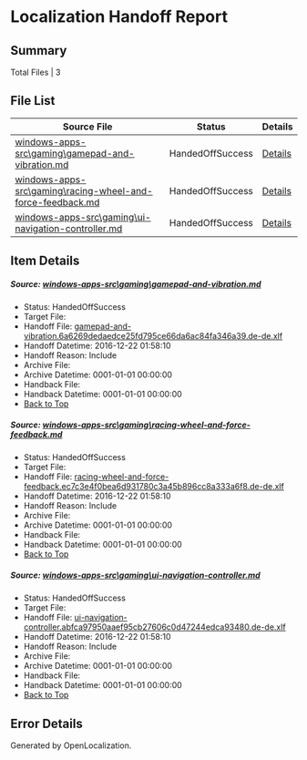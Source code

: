 # <a name='report-top'></a> Localization Handoff Report

## Summary
 Total Files | 3

## File List
 Source File | Status | Details 
 ----------- | ------ | ------- 
 [windows-apps-src\gaming\gamepad-and-vibration.md](https://cpubwin.visualstudio.com/windows-uwp/_git/windows-uwp/commit/d0cfc41e5ae79844f3948ed2c326bf9913c066a4?path=windows-apps-src%2Fgaming%2Fgamepad-and-vibration.md&_a=contents) | HandedOffSuccess | [Details](#5d64c463b572dfc6da5ed453308c56a05d0a44103518)
 [windows-apps-src\gaming\racing-wheel-and-force-feedback.md](https://cpubwin.visualstudio.com/windows-uwp/_git/windows-uwp/commit/d0cfc41e5ae79844f3948ed2c326bf9913c066a4?path=windows-apps-src%2Fgaming%2Fracing-wheel-and-force-feedback.md&_a=contents) | HandedOffSuccess | [Details](#ea2c1f359424f042b9563e2723c1eb34ee8ddff03578)
 [windows-apps-src\gaming\ui-navigation-controller.md](https://cpubwin.visualstudio.com/windows-uwp/_git/windows-uwp/commit/d0cfc41e5ae79844f3948ed2c326bf9913c066a4?path=windows-apps-src%2Fgaming%2Fui-navigation-controller.md&_a=contents) | HandedOffSuccess | [Details](#ad10f5758f4a66552f9c4e4750667e8d13f4c09f3601)

## Item Details
##### <a name='5d64c463b572dfc6da5ed453308c56a05d0a44103518'></a> Source: [windows-apps-src\gaming\gamepad-and-vibration.md](https://cpubwin.visualstudio.com/windows-uwp/_git/windows-uwp/commit/d0cfc41e5ae79844f3948ed2c326bf9913c066a4?path=windows-apps-src%2Fgaming%2Fgamepad-and-vibration.md&_a=contents)
* Status: HandedOffSuccess
* Target File: 
* Handoff File: [gamepad-and-vibration.6a6269dedaedce25fd795ce66da6ac84fa346a39.de-de.xlf](https://cpubwin.visualstudio.com/windows-uwp/_git/WDCLib.handoff/commit/7ac74beef5b8ef6416b1a87a12a24ba22622bcc4?path=ol-handoff%2Fcpubwin%2Fwindows-uwp.de-de%2Fmaster%2Fgamepad-and-vibration.6a6269dedaedce25fd795ce66da6ac84fa346a39.de-de.xlf&_a=contents)
* Handoff Datetime: 2016-12-22 01:58:10
* Handoff Reason: Include
* Archive File: 
* Archive Datetime: 0001-01-01 00:00:00
* Handback File: 
* Handback Datetime: 0001-01-01 00:00:00
* [Back to Top](#report-top)

##### <a name='ea2c1f359424f042b9563e2723c1eb34ee8ddff03578'></a> Source: [windows-apps-src\gaming\racing-wheel-and-force-feedback.md](https://cpubwin.visualstudio.com/windows-uwp/_git/windows-uwp/commit/d0cfc41e5ae79844f3948ed2c326bf9913c066a4?path=windows-apps-src%2Fgaming%2Fracing-wheel-and-force-feedback.md&_a=contents)
* Status: HandedOffSuccess
* Target File: 
* Handoff File: [racing-wheel-and-force-feedback.ec7c3e4f0bea6d931780c3a45b896cc8a333a6f8.de-de.xlf](https://cpubwin.visualstudio.com/windows-uwp/_git/WDCLib.handoff/commit/7ac74beef5b8ef6416b1a87a12a24ba22622bcc4?path=ol-handoff%2Fcpubwin%2Fwindows-uwp.de-de%2Fmaster%2Fracing-wheel-and-force-feedback.ec7c3e4f0bea6d931780c3a45b896cc8a333a6f8.de-de.xlf&_a=contents)
* Handoff Datetime: 2016-12-22 01:58:10
* Handoff Reason: Include
* Archive File: 
* Archive Datetime: 0001-01-01 00:00:00
* Handback File: 
* Handback Datetime: 0001-01-01 00:00:00
* [Back to Top](#report-top)

##### <a name='ad10f5758f4a66552f9c4e4750667e8d13f4c09f3601'></a> Source: [windows-apps-src\gaming\ui-navigation-controller.md](https://cpubwin.visualstudio.com/windows-uwp/_git/windows-uwp/commit/d0cfc41e5ae79844f3948ed2c326bf9913c066a4?path=windows-apps-src%2Fgaming%2Fui-navigation-controller.md&_a=contents)
* Status: HandedOffSuccess
* Target File: 
* Handoff File: [ui-navigation-controller.abfca97950aaef95cb27606c0d47244edca93480.de-de.xlf](https://cpubwin.visualstudio.com/windows-uwp/_git/WDCLib.handoff/commit/7ac74beef5b8ef6416b1a87a12a24ba22622bcc4?path=ol-handoff%2Fcpubwin%2Fwindows-uwp.de-de%2Fmaster%2Fui-navigation-controller.abfca97950aaef95cb27606c0d47244edca93480.de-de.xlf&_a=contents)
* Handoff Datetime: 2016-12-22 01:58:10
* Handoff Reason: Include
* Archive File: 
* Archive Datetime: 0001-01-01 00:00:00
* Handback File: 
* Handback Datetime: 0001-01-01 00:00:00
* [Back to Top](#report-top)


## Error Details

Generated by OpenLocalization.
